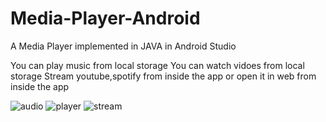 # Media-Player-Android
A Media Player implemented in JAVA in Android Studio

You can play music from local storage
You can watch vidoes from local storage
Stream youtube,spotify from inside the app or open it in web from inside the app

![audio](https://github.com/FaizanAziz2001/Media-Player-Android/assets/98259868/5c43e91c-8288-4fd2-9ad0-bcb39af4bf08)
![player](https://github.com/FaizanAziz2001/Media-Player-Android/assets/98259868/a6335adf-f6aa-4e26-ab09-a3ab0c2c0bc9)
![stream](https://github.com/FaizanAziz2001/Media-Player-Android/assets/98259868/85d79681-c889-4600-985f-70122b789887)
